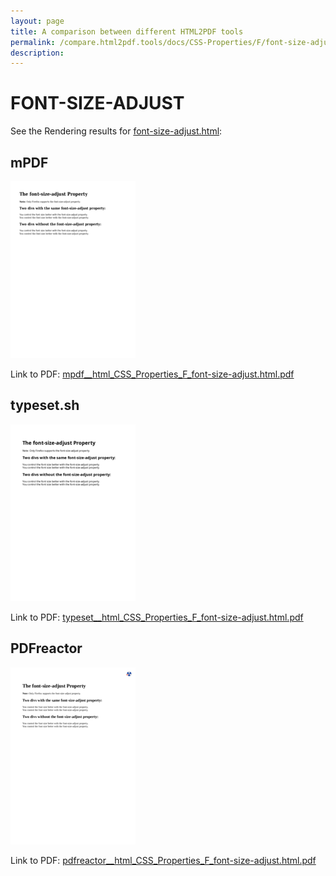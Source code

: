 ```yaml
---
layout: page
title: A comparison between different HTML2PDF tools
permalink: /compare.html2pdf.tools/docs/CSS-Properties/F/font-size-adjust/
description: 
---
```


# FONT-SIZE-ADJUST

See the Rendering results for [font-size-adjust.html](/html/CSS%20Properties/F/font-size-adjust.html):

## mPDF
![](mpdf__html_CSS_Properties_F_font-size-adjust.html.png) 

Link to PDF: [mpdf__html_CSS_Properties_F_font-size-adjust.html.pdf](mpdf__html_CSS_Properties_F_font-size-adjust.html.pdf)

## typeset.sh
![](typeset__html_CSS_Properties_F_font-size-adjust.html.png) 

Link to PDF: [typeset__html_CSS_Properties_F_font-size-adjust.html.pdf](typeset__html_CSS_Properties_F_font-size-adjust.html.pdf)

## PDFreactor
![](pdfreactor__html_CSS_Properties_F_font-size-adjust.html.png) 

Link to PDF: [pdfreactor__html_CSS_Properties_F_font-size-adjust.html.pdf](pdfreactor__html_CSS_Properties_F_font-size-adjust.html.pdf)
